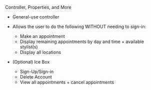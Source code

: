 Controller, Properties, and More
- General-use controller

- Allows the user to do the following WITHOUT needing to sign-in:
    - Make an appointment
    - Display remaining appointments by day and time + available stylist(s)
    - Display all locations

- (Optional) Ice Box
    - Sign-Up/Sign-in
    - Delete Account
    - View all appointments + cancel appointments